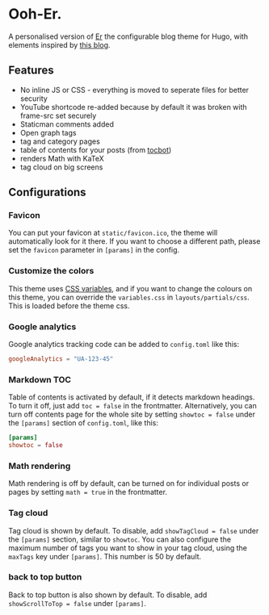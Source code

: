 # Ooh-Er.

A personalised version of [Er](https://github.com/lingxz/er) the configurable blog theme for Hugo, with elements inspired by [this blog](https://aranair.github.io/posts/).

## Features
- No inline JS or CSS - everything is moved to seperate files for better security
- YouTube shortcode re-added because by default it was broken with frame-src set securely
- Staticman comments added
- Open graph tags
- tag and category pages
- table of contents for your posts (from [tocbot](https://github.com/tscanlin/tocbot))
- renders Math with KaTeX
- tag cloud on big screens

## Configurations

### Favicon

You can put your favicon at `static/favicon.ico`, the theme will automatically look for it there. If you want to choose a different path, please set the `favicon` parameter in `[params]` in the config.

### Customize the colors

This theme uses [CSS variables](https://developer.mozilla.org/en-US/docs/Web/CSS/Using_CSS_variables), and if you want to change the colours on this theme, you can override the `variables.css` in `layouts/partials/css`. This is loaded before the theme css.

### Google analytics

Google analytics tracking code can be added to `config.toml` like this:

```toml
googleAnalytics = "UA-123-45"
```

### Markdown TOC

Table of contents is activated by default, if it detects markdown headings. To turn it off, just add `toc = false` in the frontmatter. Alternatively, you can turn off contents page for the whole site by setting `showtoc = false` under the `[params]` section of `config.toml`, like this:
```toml
[params]
showtoc = false
```

### Math rendering

Math rendering is off by default, can be turned on for individual posts or pages by setting `math = true` in the frontmatter.

### Tag cloud

Tag cloud is shown by default. To disable, add `showTagCloud = false` under the `[params]` section, similar to `showtoc`. You can also configure the maximum number of tags you want to show in your tag cloud, using the `maxTags` key under `[params]`. This number is 50 by default.

### back to top button

Back to top button is also shown by default. To disable, add `showScrollToTop = false` under `[params]`.
